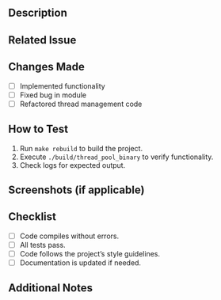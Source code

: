 ## Description
<!-- Provide a short description of the changes introduced in this PR. -->

## Related Issue
<!-- If this PR is related to an issue, please reference it (e.g., Fixes #123, Closes #456). -->

## Changes Made
<!-- List major changes made in this PR. -->
- [ ] Implemented functionality
- [ ] Fixed bug in module
- [ ] Refactored thread management code

## How to Test
<!-- Describe how to test these changes. -->
1. Run `make rebuild` to build the project.
2. Execute `./build/thread_pool_binary` to verify functionality.
3. Check logs for expected output.

## Screenshots (if applicable)
<!-- Add screenshots or logs that demonstrate the fix or feature. -->

## Checklist
- [ ] Code compiles without errors.
- [ ] All tests pass.
- [ ] Code follows the project’s style guidelines.
- [ ] Documentation is updated if needed.

## Additional Notes
<!-- Any additional comments or considerations. -->
